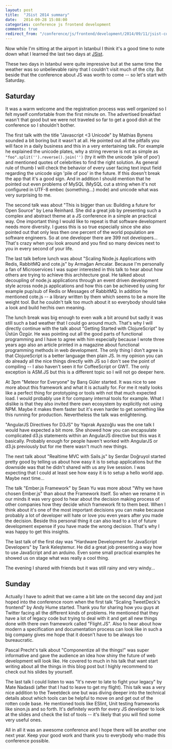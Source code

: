 ```yaml
---
layout: post
title:  "JSist 2014 summary"
date:   2014-09-28 15:08:00
categories: conference js frontend development
comments: true
redirect_from: "/conference/js/frontend/development/2014/09/11/jsist-conference-summary/"
---
```


Now while I'm sitting at the airport in Istanbul I think it's a good time to note down what I learned the last two days at [JSist](http://lanyrd.com/2014/jsist/).

These two days in Istanbul were quite impressive but at the same time the weather was so unbelievable rainy that I couldn't visit much of the city. But beside that the conference about JS was worth to come -- so let's start with Saturday.

## Saturday 
It was a warm welcome and the registration process was well organized so I felt myself comfortable from the first minute on. The advertised breakfast wasn't that good but we were not traveled so far to get a good dish at the conference so I shouldn't bother. 

The first talk with the title "Javascript <3 Unicode" by Mathias Bynens sounded a bit boring but it wasn't at all. He pointed out all the pitfalls you will face in a daily business and this in a very entertaining talk. For example he explained the unicode plates, why a string reverse is not as simple as `"foo".split('').reverse().join('')` (try it with the unicode 'pile of poo') and mentioned quotes of celebrities to find the right solution. As general rule of thumb I will check the behavior of every user facing text input field regarding the unicode sign 'pile of poo' in the future. If this doesn't break the app that it's a good sign. And in addition I should mention that he pointed out even problems of MySQL (MySQL cut a string when it's not configured in UTF-8 embec (something...) mode) and unicode what was very surprising to me.

The second talk was about "This is bigger than us: Building a future for Open Source" by Lena Reinhard. She did a great job by presenting such a complex and abstract theme at a JS conference in a simple an practical way. One important thing I would like to repeat is that software development needs more diversity. I guess this is so true especially since she also pointed out that only less then one percent of the world population are software engineers. So at one developer there are 399 not developers... That's crazy when you look around and you find so many devices next to you in every second of your life. 

The last talk before lunch was about "Scaling Node.js Applications with Redis, RabbitMQ and cote.js" by Armağan Amcalar. Because I'm personally a fan of Microservices I was super interested in this talk to hear about how others are trying to achieve this architecture goal. He talked about decoupling of node.js applications through an event driven development style across node.js applications and how this can be achieved by using for example pup/sub of Redis or Messages of RabbitMQ. In addition he mentioned cote.js -- a library written by them which seems to be a more lite weight tool. But he couldn't talk too much about it so everybody should take a look and build her/his own meaning.

The lunch break was big enough to even walk a bit around but sadly it was still such a bad weather that I could go around much. That's why I will directly continue with the talk about "Getting Started with ClojureScript" by Üstün Özgür. He was pointing out all the good parts of functional programming and I have to agree with him especially because I wrote three years ago also an article printed in a magazine about functional programming methods in web development. The only thing I don't agree is that ClojureScript is a better language then plain JS. In my opinion you can do already all the nice things directly with JS so I don't see the point of compiling -- I also haven't seen it for CoffeeScript or GWT. The only exception is ASM.JS but this is a different topic so I will not go deeper here.

At 3pm "Meteor for Everyone" by Barış Güler started. It was nice to see more about this framework and what it is actually for. For me it really looks like a perfect thing for prototyping or tools with not that much expected load. I would probably use it for company internal tools for example. What I dislike is that they also invited there own ecosystem by explicitly not using NPM. Maybe it makes them faster but it's even harder to get something like this running for production. Nevertheless the talk was enlightening.

"AngularJS Directives for D3JS" by Yaprak Ayazoğlu was the one talk I would have expected a bit more. She showed how you can encapsulate complicated d3.js statements within an AngularJS directive but this was it basically. Probably enough for people haven't worked with AngularJS or d3.js previously but for me there wasn't much new things.

The next talk about "Realtime MVC with Sails.js" by Serdar Doğruyol started pretty good by telling us about how easy it is to setup applications but the downside was that he didn't shared with us any live session. I was expecting that I could at least see how easy it is to setup a hello world app. Maybe next time...

The talk "Ember.js Framework" by Sean Yu was more about "Why we have chosen Ember.js" than about the Framework itself. So when we rename it in our minds it was very good to hear about the decision making process of other companies how they decide which framework fit to them best. When I think about it's one of the most important decisions you can make because probably a lot of developer will hate or love you even years after you made the decision. Beside this personal thing it can also lead to a lot of future development expense if you have made the wrong decision. That's why I was happy to get this insights.

The last talk of the first day was "Hardware Development for JavaScript Developers" by Tarık Keleştemur. He did a great job presenting a way how to use JavaScript and an arduino. Even some small practical examples he showed us on stage what was really a cool thing.

The evening I shared with friends but it was still rainy and very windy...

## Sunday
Actually I have to admit that we came a bit late on the second day and just hoped into the conference room when the first talk "Scaling TweetDeck's frontend" by Andy Hume started. Thank you for sharing how you guys at Twitter facing all the different kinds of problems. He mentioned that they have a lot of legacy code but trying to deal with it and get all new things done with there own framework called "Flight.JS". Also to hear about how modern a specification and documentation process can look like in such a big company gives me hope that it doesn't have to be always too bureaucratic.

Pascal Precht's talk about "Componentize all the things!" was super informative and gave the audience an idea how shiny the future of web development will look like. He covered to much in his talk that want start writing about all the things in this blog post but I highly recommend to check out his slides by yourself.

The last talk I could listen to was "It's never to late to fight your legacy" by Mate Nadasdi (after that I had to leave to get my flight). This talk was a very nice addition to the Tweetdeck one but was diving deeper into the  technical details about which tools can be helpful to move on and get out of the rotten code base. He mentioned tools like ESlint, Unit testing frameworks like sinon.js and so forth. It's definitely worth for every JS developer to look at the slides and check the list of tools -- it's likely that you will find some very useful ones.

All in all it was an awesome conference and I hope there will be another one next year. Keep your good work and thank you to everybody who made this conference possible.



